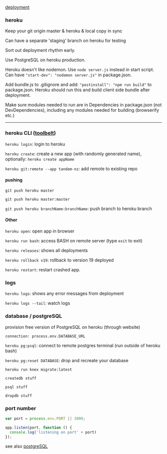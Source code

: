 [deployment](deployment.md)

### heroku

Keep your git origin master & heroku & local copy in sync

Can have a separate 'staging' branch on heroku for testing

Sort out deployment rhythm early.

Use PostgreSQL on heroku production.

Heroku doesn't like nodemon. Use `node server.js` instead in start script. Can have `"start-dev": "nodemon server.js"` in package.json.

Add bundle.js to .gitignore and add: `"postinstall": "npm run build"` to package.json. Heroku should run this and build client side bundle after deployment.

Make sure modules needed to run are in Dependencies in package.json (not DevDependencies), including any modules needed for building (browserify etc.)

---

### heroku CLI ([toolbelt](https://toolbelt.heroku.com/))

`heroku login`: login to heroku

`heroku create`: create a new app (with randomly generated name), optionally: `heroku create appName`

`heroku git:remote --app tandem-nz`: add remote to existing repo

#### pushing
`git push heroku master`

`git push heroku master:master`

`git push heroku branchName:branchName`: push branch to heroku branch

#### Other
`heroku open`: open app in browser

`heroku run bash`: access BASH on remote server (type `exit` to exit)

`heroku releases`: shows all deployments

`heroku rollback v19`: rollback to version 19 deployed

`heroku restart`: restart crashed app.

### logs
`heroku logs`: shows any error messages from deployment

`heroku logs --tail`: watch logs


### database / postgreSQL
provision free version of PostgreSQL on heroku (through website)

`connection: process.env.DATABASE_URL`

`heroku pg:psql`: connect to remote postgres terminal (run outside of heroku bash)

`heroku pg:reset DATABASE`: drop and recreate your database

`heroku run knex migrate:latest`

`createdb stuff`

`psql stuff`

`dropdb stuff`

### port number
```javascript
var port = process.env.PORT || 3000;

app.listen(port, function () {
  console.log('listening on port' + port)
});
```

see also [postgreSQL](../databases/postgreSQL.md)
